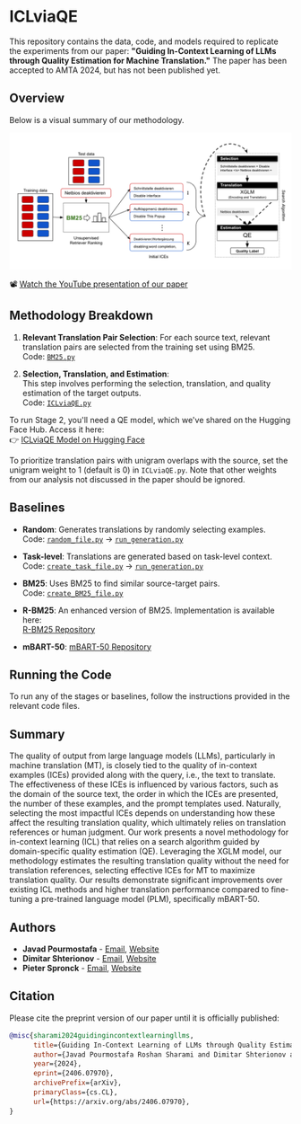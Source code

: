 # ICLviaQE

This repository contains the data, code, and models required to replicate the experiments from our paper: **"Guiding In-Context Learning of LLMs through Quality Estimation for Machine Translation."** The paper has been accepted to AMTA 2024, but has not been published yet.

## Overview

Below is a visual summary of our methodology.

<img src="/Overview.png" width="700px" alt="Methodology Overview" title="Our Methodology">

📽️ [Watch the YouTube presentation of our paper](https://www.youtube.com/watch?v=CkVs-XV0LW0&ab_channel=JavadPourmostafa)

## Methodology Breakdown

1. **Relevant Translation Pair Selection**: For each source text, relevant translation pairs are selected from the training set using BM25.  
   Code: [`BM25.py`](BM25.py)
   
2. **Selection, Translation, and Estimation**:  
   This step involves performing the selection, translation, and quality estimation of the target outputs.  
   Code: [`ICLviaQE.py`](ICLviaQE.py)

To run Stage 2, you'll need a QE model, which we've shared on the Hugging Face Hub. Access it here:  
👉 [ICLviaQE Model on Hugging Face](https://huggingface.co/joyebright/ICLviaQE/tree/main)

To prioritize translation pairs with unigram overlaps with the source, set the unigram weight to 1 (default is 0) in `ICLviaQE.py`. Note that other weights from our analysis not discussed in the paper should be ignored.

## Baselines

- **Random**: Generates translations by randomly selecting examples.  
  Code: [`random_file.py`](random_file.py) -> [`run_generation.py`](run_generation.py)
  
- **Task-level**: Translations are generated based on task-level context.  
  Code: [`create_task_file.py`](create_task_file.py) -> [`run_generation.py`](run_generation.py)

- **BM25**: Uses BM25 to find similar source-target pairs.  
  Code: [`create_BM25_file.py`](create_BM25_file.py)

- **R-BM25**: An enhanced version of BM25. Implementation is available here:  
  [R-BM25 Repository](https://github.com/sweta20/inContextMT)

- **mBART-50**: 
  [mBART-50 Repository](https://github.com/JoyeBright/MT-HF)

## Running the Code

To run any of the stages or baselines, follow the instructions provided in the relevant code files. 

## Summary
The quality of output from large language models (LLMs), particularly in machine translation (MT), is closely tied to the quality of in-context examples (ICEs) provided along with the query, i.e., the text to translate. The effectiveness of these ICEs is influenced by various factors, such as the domain of the source text, the order in which the ICEs are presented, the number of these examples, and the prompt templates used. Naturally, selecting the most impactful ICEs depends on understanding how these affect the resulting translation quality, which ultimately relies on translation references or human judgment. Our work presents a novel methodology for in-context learning (ICL) that relies on a search algorithm guided by domain-specific quality estimation (QE). Leveraging the XGLM model, our methodology estimates the resulting translation quality without the need for translation references, selecting effective ICEs for MT to maximize translation quality. Our results demonstrate significant improvements over existing ICL methods and higher translation performance compared to fine-tuning a pre-trained language model (PLM), specifically mBART-50.

## Authors

- **Javad Pourmostafa** - [Email](mailto:j.pourmostafa@tilburguniversity.edu), [Website](https://javad.pourmostafa.me)
- **Dimitar Shterionov** - [Email](mailto:d.shterionov@tilburguniversity.edu), [Website](https://ilk.uvt.nl/~shterion/)
- **Pieter Spronck** - [Email](mailto:p.spronck@tilburguniversity.edu), [Website](https://www.spronck.net/)

## Citation

Please cite the preprint version of our paper until it is officially published:

```bibtex
@misc{sharami2024guidingincontextlearningllms,
      title={Guiding In-Context Learning of LLMs through Quality Estimation for Machine Translation}, 
      author={Javad Pourmostafa Roshan Sharami and Dimitar Shterionov and Pieter Spronck},
      year={2024},
      eprint={2406.07970},
      archivePrefix={arXiv},
      primaryClass={cs.CL},
      url={https://arxiv.org/abs/2406.07970}, 
}
